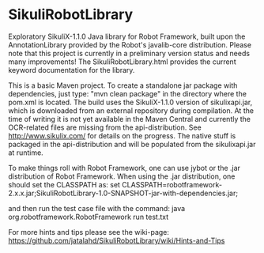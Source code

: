 SikuliRobotLibrary
==================

Exploratory SikuliX-1.1.0 Java library for Robot Framework, built upon the AnnotationLibrary provided by the Robot's javalib-core distribution. Please note that this project is currently in a preliminary version status and needs many improvements! The SikuliRobotLibrary.html provides the current keyword documentation for the library.

This is a basic Maven project. To create a standalone jar package with dependencies, just type: "mvn clean package" in the directory where the pom.xml is located. The build uses the SikuliX-1.1.0 version of sikulixapi.jar, which is downloaded from an external repository during compilation. At the time of writing it is not yet available in the Maven Central and currently the OCR-related files are missing from the api-distribution. See http://www.sikulix.com/ for details on the progress. The native stuff is packaged in the api-distribution and will be populated from the sikulixapi.jar at runtime.

To make things roll with Robot Framework, one can use jybot or the .jar distribution of Robot Framework. When using the .jar distribution, one should set the CLASSPATH as:
set CLASSPATH=robotframework-2.x.x.jar;SikuliRobotLibrary-1.0-SNAPSHOT-jar-with-dependencies.jar;

and then run the test case file with the command:
java org.robotframework.RobotFramework run test.txt

For more hints and tips please see the wiki-page: https://github.com/jatalahd/SikuliRobotLibrary/wiki/Hints-and-Tips
